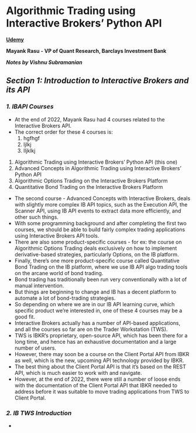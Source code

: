 # **Algorithmic Trading using Interactive Brokers’ Python API** 

**[Udemy](https://www.udemy.com/course/algorithmic-trading-using-interactive-brokers-python-api)**

**Mayank Rasu - VP of Quant Research, Barclays Investment Bank**

***Notes by Vishnu Subramanian***

## ***Section 1: Introduction to Interactive Brokers and its API***

### ***1. IBAPI Courses***

- At the end of 2022, Mayank Rasu had 4 courses related to the Interactive Brokers API.
- The correct order for these 4 courses is:
  1. hgfhgf
  2. ljlkj
  3. lljklkj
 



1. Algorithmic Trading using Interactive Brokers’ Python API (this one)
2. Advanced Concepts in Algorithmic Trading using Interactive Brokers’ Python API
3. Algorithmic Options Trading on the Interactive Brokers Platform
4. Quantitative Bond Trading on the Interactive Brokers Platform

- The second course - Advanced Concepts with Interactive Brokers, deals with slightly more complex IB API topics, such as the Execution API, the Scanner API, using IB API events to extract data more efficiently, and other such things.
- With some programming background and after completing the first two courses, we should be able to build fairly complex trading applications using Interactive Brokers API tools.
- There are also some product-specific courses - for ex: the course on Algorithmic Options Trading deals exclusively on how to implement derivative-based strategies, particularly Options, on the IB platform.
- Finally, there’s one more product-specific course called Quantitative Bond Trading on the IB platform, where we use IB API algo trading tools on the arcane world of bond trading.
- Bond trading has traditionally been run very conventionally with a lot of manual intervention.
- But things are beginning to change and IB has a decent platform to automate a lot of bond-trading strategies.
- So depending on where we are in our IB API learning curve, which specific product we’re interested in, one of these 4 courses may be a good fit.
- Interactive Brokers actually has a number of API-based applications, and all the courses so far are on the Trader Workstation (TWS). 
- TWS is IBKR’s proprietary, open-source API, which has been there for a long time, and hence has an exhaustive documentation and a large number of users.
- However, there may soon be a course on the Client Portal API from IBKR as well, which is the new, upcoming API technology provided by IBKR.
- The best thing about the Client Portal API is that it’s based on the REST API, which is much easier to work with and navigate.
- However, at the end of 2022, there were still a number of loose ends with the documentation of the Client Portal API that IBKR needed to address before it was suitable to move trading applications from TWS to Client Portal.

### ***2. IB TWS Introduction***

- 
